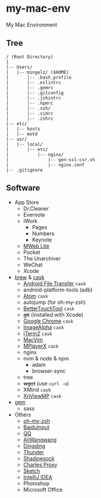 # my-mac-env

My Mac Environment

## Tree

```
/ (Root Directory)
|
|-- Users/
|   |-- mingelz/ ($HOME)
|       |-- .bash_profile
|       |-- .eslintrc
|       |-- .gemrc
|       |-- .gitconfig
|       |-- .jshintrc
|       |-- .npmrc
|       |-- .ssh/
|       |-- .vimrc
|       |-- .zshrc
|-- etc/
|   |-- hosts
|   |-- motd
|-- usr/
|   |-- local/
|       |-- etc/
|           |-- nginx/
|               |-- gen-ssl-csr.sh
|               |-- nginx.conf
|-- .gitignore
```

## Software

+ App Store
    + Dr.Cleaner
    + Evernote
    + iWork
        + Pages
        + Numbers
        + Keynote
    + [MWeb Lite](http://www.mweb.im/)
    + Pocket
    + The Unarchiver
    + WeChat
    + Xcode
+ [brew](http://brew.sh/) & [cask](http://caskroom.io/)
    + [Android File Transfer](https://www.android.com/filetransfer/) `cask`
    + android-platform-tools (adb)
    + [Atom](http://atom.io) `cask`
    + autojump (for oh-my-zsh)
    + [BetterTouchTool](http://bettertouchtool.net/) `cask`
    + ~~git~~ (installed with Xcode)
    + [Google Chrome](https://www.google.com/chrome/) `cask`
    + [ImageAlpha](http://pngmini.com/) `cask`
    + [iTerm2](https://www.iterm2.com/) `cask`
    + [MacVim](https://github.com/macvim-dev/macvim)
    + [MPlayerX](http://mplayerx.org/) `cask`
    + nginx
    + nvm & node & npm
        + adam
        + browser-sync
    + tree
    + ~~wget~~ (use `curl -o`)
    + XMind `cask`
    + [XnViewMP](http://www.xnview.com/en/xnviewmp/) `cask`
+ [gem](https://ruby.taobao.org/)
    + sass
+ Others
    + [oh-my-zsh](https://github.com/robbyrussell/oh-my-zsh)
    + [BaiduInput](http://srf.baidu.com/input/mac.html)
    + [QQ](http://im.qq.com/macqq/)
    + [AliWangwang](http://wangwang.taobao.com/)
    + [Dingding](http://www.dingtalk.com/)
    + [Thunder](http://mac.xunlei.com/)
    + [Shadowsock](https://shadowsocks.org/)
    + [Charles Proxy](http://www.charlesproxy.com/)
    + [Sketch](https://www.sketchapp.com/)
    + [IntelliJ IDEA](http://www.jetbrains.com/idea/)
    + Photoshop
    + Microsoft Office
